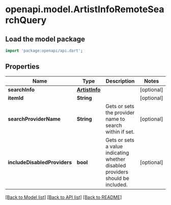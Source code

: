 # openapi.model.ArtistInfoRemoteSearchQuery

## Load the model package
```dart
import 'package:openapi/api.dart';
```

## Properties
Name | Type | Description | Notes
------------ | ------------- | ------------- | -------------
**searchInfo** | [**ArtistInfo**](ArtistInfo.md) |  | [optional] 
**itemId** | **String** |  | [optional] 
**searchProviderName** | **String** | Gets or sets the provider name to search within if set. | [optional] 
**includeDisabledProviders** | **bool** | Gets or sets a value indicating whether disabled providers should be included. | [optional] 

[[Back to Model list]](../README.md#documentation-for-models) [[Back to API list]](../README.md#documentation-for-api-endpoints) [[Back to README]](../README.md)


